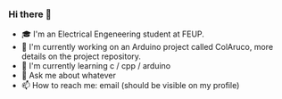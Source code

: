 ### Hi there 👋
<!--
**dvalnn/dvalnn** is a ✨ _special_ ✨ repository because its `README.md` (this file) appears on your GitHub profile.
- 👯 I’m looking to collaborate on ...
Here are some ideas to get you started:
- 🤔 I’m looking for help with ...
- ⚡ Fun fact: ...
-->
- 🎓 I'm an Electrical Engeneering student at FEUP.
- 🔭 I'm currently working on an Arduino project called ColAruco, more details on the project repository.
- 🌱 I'm currently learning c / cpp / arduino
- 💬 Ask me about whatever
- 📫 How to reach me: email (should be visible on my profile)
